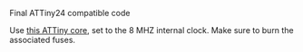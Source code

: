 Final ATTiny24 compatible code

Use [this ATTiny core](https://github.com/damellis/attiny), set to the 8 MHZ internal clock. Make sure to burn the associated fuses.
